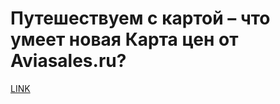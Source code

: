 # Путешествуем с картой – что умеет новая Карта цен от Aviasales.ru? 



[LINK](https://varlamov.ru/828003.html)